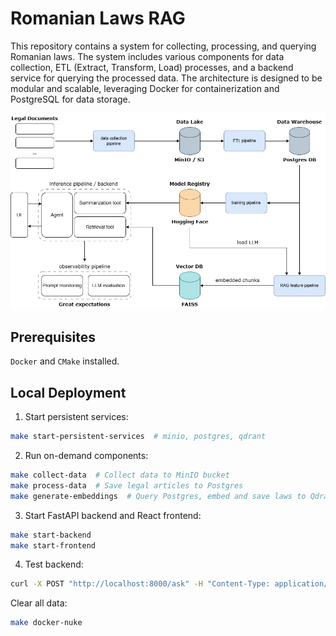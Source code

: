 # Romanian Laws RAG

This repository contains a system for collecting, processing, and querying Romanian laws. The system includes various components for data collection, ETL (Extract, Transform, Load) processes, and a backend service for querying the processed data. The architecture is designed to be modular and scalable, leveraging Docker for containerization and PostgreSQL for data storage.

![Architecture](static/rolaw.jpg)

## Prerequisites
`Docker` and `CMake` installed.

## Local Deployment
1. Start persistent services:
```bash
make start-persistent-services  # minio, postgres, qdrant
```
2. Run on-demand components:
```bash
make collect-data  # Collect data to MinIO bucket
make process-data  # Save legal articles to Postgres
make generate-embeddings  # Query Postgres, embed and save laws to Qdrant
```
3. Start FastAPI backend and React frontend:
```bash
make start-backend
make start-frontend
```
4. Test backend:
```bash
curl -X POST "http://localhost:8000/ask" -H "Content-Type: application/json" -d '{"question": "ce se poate intampla daca fac evaziune fiscala", "top_k": 3}'
```

Clear all data:
```bash
make docker-nuke
```
